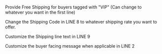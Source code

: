Provide Free Shipping for buyers tagged with "VIP" (Can change to whatever you want in the first line)

Change the Shipping Code in LINE 8 to whatever shipping rate you want to offer.

Customize the Shipping line text in LINE 9

Customize the buyer facing message when applicable in LINE 2
